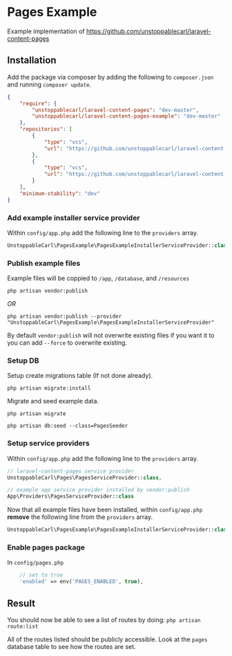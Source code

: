 # Pages Example

Example implementation of https://github.com/unstoppablecarl/laravel-content-pages

## Installation

Add the package via composer by adding the following to `composer.json` and running `composer update`.

```json
{
    "require": {
        "unstoppablecarl/laravel-content-pages": "dev-master",
        "unstoppablecarl/laravel-content-pages-example": "dev-master"
    },
    "repositories": [
        {
            "type": "vcs",
            "url": "https://github.com/unstoppablecarl/laravel-content-pages"
        },
        {
            "type": "vcs",
            "url": "https://github.com/unstoppablecarl/laravel-content-pages-example"
        }
    ],
    "minimum-stability": "dev"
}
```
### Add example installer service provider
Within `config/app.php` add the following line to the `providers` array.

```php
UnstoppableCarl\PagesExample\PagesExampleInstallerServiceProvider::class
```

### Publish example files

Example files will be coppied to `/app`, `/database`, and `/resources`

`php artisan vendor:publish`

*OR*

`php artisan vendor:publish --provider "UnstoppableCarl\PagesExample\PagesExampleInstallerServiceProvider"`

By default `vendor:publish` will not overwrite existing files if you want it to you can add `--force` to overwrite existing.

### Setup DB

Setup create migrations table (If not done already).

`php artisan migrate:install`

Migrate and seed example data.

`php artisan migrate`

`php artisan db:seed --class=PagesSeeder`

### Setup service providers

Within `config/app.php` add the following line to the `providers` array.

```php
// laravel-content-pages service provider
UnstoppableCarl\Pages\PagesServiceProvider::class,

// example app service provider installed by vendor:publish
App\Providers\PagesServiceProvider::class
````
Now that all example files have been installed, within `config/app.php` **remove** the following line from the `providers` array.
```php
UnstoppableCarl\PagesExample\PagesExampleInstallerServiceProvider::class
```

### Enable pages package

In `config/pages.php`

```php
    // set to true
    'enabled' => env('PAGES_ENABLED', true),
```

## Result

You should now be able to see a list of routes by doing:
`php artisan route:list`

All of the routes listed should be publicly accessible. Look at the `pages` database table to see how the routes are set.

